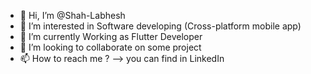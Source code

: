 - 👋 Hi, I’m @Shah-Labhesh
- 👀 I’m interested in Software developing (Cross-platform mobile app)
- 🌱 I’m currently Working as Flutter Developer
- 💞️ I’m looking to collaborate on some project
- 📫 How to reach me ? --> you can find in LinkedIn

<!---
Shah-Labhesh/Shah-Labhesh is a ✨ special ✨ repository because its `README.md` (this file) appears on your GitHub profile.
You can click the Preview link to take a look at your changes.
--->
